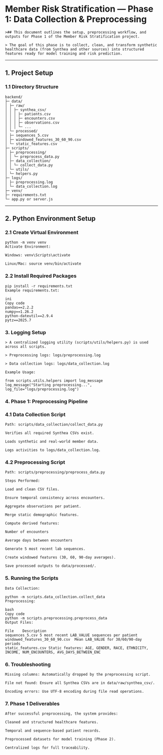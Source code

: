 # Member Risk Stratification — Phase 1: Data Collection & Preprocessing

```
>## This document outlines the setup, preprocessing workflow, and outputs for Phase 1 of the Member Risk Stratification project. 

> The goal of this phase is to collect, clean, and transform synthetic healthcare data (from Synthea and other sources) into structured features ready for model training and risk prediction.
```

---

## 1. Project Setup

### 1.1 Directory Structure
```
backend/
├─ data/
│ ├─ raw/
│ │ ├─ synthea_csv/
│ │ │ ├─ patients.csv
│ │ │ ├─ encounters.csv
│ │ │ ├─ observations.csv
│ │ │ └─ ...
│ └─ processed/
│ ├─ sequences_5.csv
│ ├─ windowed_features_30_60_90.csv
│ └─ static_features.csv
├─ scripts/
│ ├─ preprocessing/
│ │ └─ preprocess_data.py
│ ├─ data_collection/
│ │ └─ collect_data.py
│ └─ utils/
│ └─ helpers.py
├─ logs/
│ ├─ preprocessing.log
│ └─ data_collection.log
├─ venv/
├─ requirements.txt
└─ app.py or server.js

```

---

## 2. Python Environment Setup

### 2.1 Create Virtual Environment

```
python -m venv venv
Activate Environment:

Windows: venv\Scripts\activate

Linux/Mac: source venv/bin/activate
```
### 2.2 Install Required Packages
```
pip install -r requirements.txt
Example requirements.txt:

ini
Copy code
pandas==2.2.2
numpy==1.26.2
python-dateutil==2.9.4
pytz==2025.7
```
### 3. Logging Setup
```
> A centralized logging utility (scripts/utils/helpers.py) is used across all scripts.

> Preprocessing logs: logs/preprocessing.log

> Data collection logs: logs/data_collection.log

Example Usage:

from scripts.utils.helpers import log_message
log_message("Starting preprocessing...", log_file="logs/preprocessing.log")
```
### 4. Phase 1: Preprocessing Pipeline

### 4.1 Data Collection Script
```
Path: scripts/data_collection/collect_data.py

Verifies all required Synthea CSVs exist.

Loads synthetic and real-world member data.

Logs activities to logs/data_collection.log.

```
### 4.2 Preprocessing Script
```
Path: scripts/preprocessing/preprocess_data.py

Steps Performed:

Load and clean CSV files.

Ensure temporal consistency across encounters.

Aggregate observations per patient.

Merge static demographic features.

Compute derived features:

Number of encounters

Average days between encounters

Generate 5 most recent lab sequences.

Create windowed features (30, 60, 90-day averages).

Save processed outputs to data/processed/.

```
### 5. Running the Scripts
```
Data Collection:

python -m scripts.data_collection.collect_data
Preprocessing:

bash
Copy code
python -m scripts.preprocessing.preprocess_data
Output Files:

File	Description
sequences_5.csv	5 most recent LAB_VALUE sequences per patient
windowed_features_30_60_90.csv	Mean LAB_VALUE for 30/60/90-day periods
static_features.csv	Static features: AGE, GENDER, RACE, ETHNICITY, INCOME, NUM_ENCOUNTERS, AVG_DAYS_BETWEEN_ENC

```
### 6. Troubleshooting
```
Missing columns: Automatically dropped by the preprocessing script.

File not found: Ensure all Synthea CSVs are in data/raw/synthea_csv/.

Encoding errors: Use UTF-8 encoding during file read operations.

```
### 7. Phase 1 Deliverables
```
After successful preprocessing, the system provides:

Cleaned and structured healthcare features.

Temporal and sequence-based patient records.

Preprocessed datasets for model training (Phase 2).

Centralized logs for full traceability.

